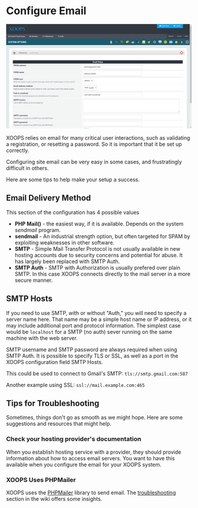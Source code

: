 # Configure Emai​l

![XOOPS Email Configuration](../../.gitbook/assets/xoops-04-email-setup.png)

XOOPS relies on email for many critical user interactions, such as validating a registration, or resetting a password. So it is important that it be set up correctly.

Configuring site email can be very easy in some cases, and frustratingly difficult in others.

Here are some tips to help make your setup a success.

## Email Delivery Method

This section of the configuration has 4 possible values

* **PHP Mail\(\)** - the easiest way, if it is available. Depends on the system _sendmail_ program.
* **sendmail** - An industrial strength option, but often targeted for SPAM by exploiting weaknesses in other software.
* **SMTP** - Simple Mail Transfer Protocol is not usually available in new hosting accounts due to security concerns and potential for abuse. It has largely been replaced with SMTP Auth.
* **SMTP Auth** - SMTP with Authorization is usually prefered over plain SMTP. In this case XOOPS connects directly to the mail server in a more secure manner.

## SMTP Hosts

If you need to use SMTP, with or without "Auth," you will need to specify a server name here. That name may be a simple host name or IP address, or it may include additional port and protocol information. The simplest case would be `localhost` for a SMTP \(no auth\) sever running on the same machine with the web server.

SMTP username and SMTP password are always required when using SMTP Auth. It is possible to specify TLS or SSL, as well as a port in the XOOPS configuration field SMTP Hosts.

This could be used to connect to Gmail's SMTP: `tls://smtp.gmail.com:587`

Another example using SSL: `ssl://mail.example.com:465`

## Tips for Troubleshooting

Sometimes, things don't go as smooth as we might hope. Here are some suggestions and resources that might help.

### Check your hosting provider's documentation

When you establish hosting service with a provider, they should provide information about how to access email servers. You want to have this available when you configure the email for your XOOPS system.

### XOOPS Uses PHPMailer

XOOPS uses the [PHPMailer](https://github.com/PHPMailer/PHPMailer) library to send email. The [troubleshooting](https://github.com/PHPMailer/PHPMailer/wiki/Troubleshooting) section in the wiki offers some insights.

